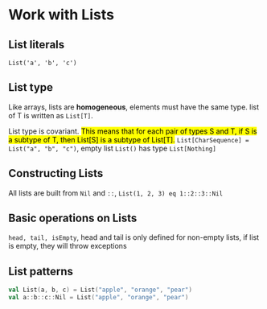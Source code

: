 # Work with Lists

## List literals

```List('a', 'b', 'c')```

## List type

Like arrays, lists are **homogeneous**, elements must have the same type. list of T is written as ```List[T]```.

List type is covariant. <mark>This means that for each pair of types S and T, if S is a subtype of T, then List[S] is a subtype of List[T].</mark> ```List[CharSequence] = List("a", "b", "c")```, empty list ```List()``` has type ```List[Nothing]``` 

## Constructing Lists

All lists are built from ```Nil``` and ```::```, ```List(1, 2, 3) eq 1::2::3::Nil```

## Basic operations on Lists

```head, tail, isEmpty```, head and tail is only defined for non-empty lists, if list is empty, they will throw exceptions

## List patterns

```scala
val List(a, b, c) = List("apple", "orange", "pear")
val a::b::c::Nil = List("apple", "orange", "pear")
```